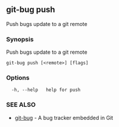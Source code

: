 ## git-bug push

Push bugs update to a git remote

### Synopsis

Push bugs update to a git remote

```
git-bug push [<remote>] [flags]
```

### Options

```
  -h, --help   help for push
```

### SEE ALSO

* [git-bug](git-bug.md)	 - A bug tracker embedded in Git

